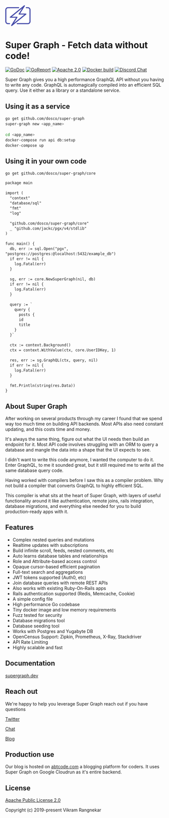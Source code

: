 <img src="docs/website/static/img/super-graph-logo.svg" width="80" />

# Super Graph - Fetch data without code!

[![GoDoc](https://img.shields.io/badge/godoc-reference-5272B4.svg?style=flat-square&logo=appveyor)](https://pkg.go.dev/github.com/dosco/super-graph/core?tab=doc)
[![GoReport](https://goreportcard.com/badge/github.com/gojp/goreportcard?style=flat-square)](https://goreportcard.com/report/github.com/dosco/super-graph)
[![Apache 2.0](https://img.shields.io/github/license/dosco/super-graph.svg?style=flat-square)](https://github.com/dosco/super-graph/blob/master/LICENSE)
[![Docker build](https://img.shields.io/docker/cloud/build/dosco/super-graph.svg?style=flat-square)](https://hub.docker.com/r/dosco/super-graph/builds)
[![Discord Chat](https://img.shields.io/discord/628796009539043348.svg?style=flat-square&logo=appveyor)](https://discord.gg/6pSWCTZ)

Super Graph gives you a high performance GraphQL API without you having to write any code. GraphQL is automagically compiled into an efficient SQL query. Use it either as a library or a standalone service.

## Using it as a service

```bash
go get github.com/dosco/super-graph
super-graph new <app_name>

cd <app_name>
docker-compose run api db:setup
docker-compose up
```

## Using it in your own code

```console
go get github.com/dosco/super-graph/core
```

```golang
package main

import (
  "context"
  "database/sql"
  "fmt"
  "log"

  "github.com/dosco/super-graph/core"
  _ "github.com/jackc/pgx/v4/stdlib"
)

func main() {
  db, err := sql.Open("pgx", "postgres://postgres:@localhost:5432/example_db")
  if err != nil {
    log.Fatal(err)
  }

  sg, err := core.NewSuperGraph(nil, db)
  if err != nil {
    log.Fatal(err)
  }

  query := `
    query {
      posts {
      id
      title
    }
  }`

  ctx := context.Background()
  ctx = context.WithValue(ctx, core.UserIDKey, 1)

  res, err := sg.GraphQL(ctx, query, nil)
  if err != nil {
    log.Fatal(err)
  }

  fmt.Println(string(res.Data))
}
```

## About Super Graph

After working on several products through my career I found that we spend way too much time on building API backends. Most APIs also need constant updating, and this costs time and money.

It's always the same thing, figure out what the UI needs then build an endpoint for it. Most API code involves struggling with an ORM to query a database and mangle the data into a shape that the UI expects to see.

I didn't want to write this code anymore, I wanted the computer to do it. Enter GraphQL, to me it sounded great, but it still required me to write all the same database query code.

Having worked with compilers before I saw this as a compiler problem. Why not build a compiler that converts GraphQL to highly efficient SQL.

This compiler is what sits at the heart of Super Graph, with layers of useful functionality around it like authentication, remote joins, rails integration, database migrations, and everything else needed for you to build production-ready apps with it.

## Features

- Complex nested queries and mutations
- Realtime updates with subscriptions
- Build infinite scroll, feeds, nested comments, etc
- Auto learns database tables and relationships
- Role and Attribute-based access control
- Opaque cursor-based efficient pagination
- Full-text search and aggregations
- JWT tokens supported (Auth0, etc)
- Join database queries with remote REST APIs
- Also works with existing Ruby-On-Rails apps
- Rails authentication supported (Redis, Memcache, Cookie)
- A simple config file
- High performance Go codebase
- Tiny docker image and low memory requirements
- Fuzz tested for security
- Database migrations tool
- Database seeding tool
- Works with Postgres and Yugabyte DB
- OpenCensus Support: Zipkin, Prometheus, X-Ray, Stackdriver
- API Rate Limiting
- Highly scalable and fast

## Documentation

[supergraph.dev](https://supergraph.dev)

## Reach out

We're happy to help you leverage Super Graph reach out if you have questions

[Twitter](https://twitter.com/dosco)

[Chat](https://discord.gg/6pSWCTZ)

[Blog](https://abtcode.com/s/super-graph)

## Production use

Our blog is hosted on [abtcode.com](https://abtcode.com) a blogging platform for coders. It uses Super Graph on Google Cloudrun as it's entire backend.

## License

[Apache Public License 2.0](https://opensource.org/licenses/Apache-2.0)

Copyright (c) 2019-present Vikram Rangnekar
